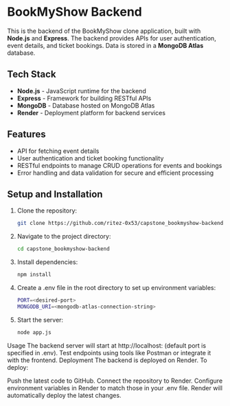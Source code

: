 
# BookMyShow Backend

This is the backend of the BookMyShow clone application, built with **Node.js** and **Express**. The backend provides APIs for user authentication, event details, and ticket bookings. Data is stored in a **MongoDB Atlas** database.

## Tech Stack
- **Node.js** - JavaScript runtime for the backend
- **Express** - Framework for building RESTful APIs
- **MongoDB** - Database hosted on MongoDB Atlas
- **Render** - Deployment platform for backend services

## Features
- API for fetching event details
- User authentication and ticket booking functionality
- RESTful endpoints to manage CRUD operations for events and bookings
- Error handling and data validation for secure and efficient processing

## Setup and Installation
1. Clone the repository:
   ```bash
   git clone https://github.com/ritez-0x53/capstone_bookmyshow-backend.git
2. Navigate to the project directory:
   ```bash
   cd capstone_bookmyshow-backend
3. Install dependencies:
   ```bash
   npm install
4. Create a .env file in the root directory to set up environment variables:
   ```bash
   PORT=<desired-port>
   MONGODB_URI=<mongodb-atlas-connection-string>
5. Start the server:
   ```bash
   node app.js


Usage
The backend server will start at http://localhost:<PORT> (default port is specified in .env).
Test endpoints using tools like Postman or integrate it with the frontend.
Deployment
The backend is deployed on Render. To deploy:

Push the latest code to GitHub.
Connect the repository to Render.
Configure environment variables in Render to match those in your .env file.
Render will automatically deploy the latest changes.

